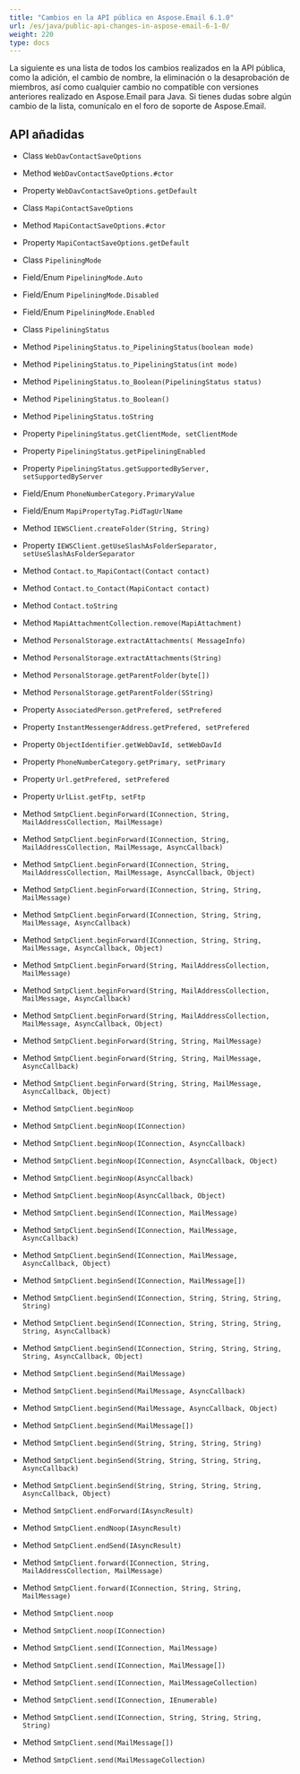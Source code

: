 ```yaml
---
title: "Cambios en la API pública en Aspose.Email 6.1.0"
url: /es/java/public-api-changes-in-aspose-email-6-1-0/
weight: 220
type: docs
---
```


La siguiente es una lista de todos los cambios realizados en la API pública, como la adición, el cambio de nombre, la eliminación o la desaprobación de miembros, así como cualquier cambio no compatible con versiones anteriores realizado en Aspose.Email para Java. Si tienes dudas sobre algún cambio de la lista, comunícalo en el foro de soporte de Aspose.Email.
## **API añadidas**
- Class `WebDavContactSaveOptions`
- Method `WebDavContactSaveOptions.#ctor`
- Property `WebDavContactSaveOptions.getDefault`

- Class `MapiContactSaveOptions`
- Method `MapiContactSaveOptions.#ctor`
- Property `MapiContactSaveOptions.getDefault`

- Class `PipeliningMode`
- Field/Enum `PipeliningMode.Auto`
- Field/Enum `PipeliningMode.Disabled`
- Field/Enum `PipeliningMode.Enabled`

- Class `PipeliningStatus`
- Method `PipeliningStatus.to_PipeliningStatus(boolean mode)`
- Method `PipeliningStatus.to_PipeliningStatus(int mode)`
- Method `PipeliningStatus.to_Boolean(PipeliningStatus status)`
- Method `PipeliningStatus.to_Boolean()`
- Method `PipeliningStatus.toString`
- Property `PipeliningStatus.getClientMode, setClientMode`
- Property `PipeliningStatus.getPipeliningEnabled`
- Property `PipeliningStatus.getSupportedByServer, setSupportedByServer`

- Field/Enum `PhoneNumberCategory.PrimaryValue`
- Field/Enum `MapiPropertyTag.PidTagUrlName`

- Method `IEWSClient.createFolder(String, String)`
- Property `IEWSClient.getUseSlashAsFolderSeparator, setUseSlashAsFolderSeparator`

- Method `Contact.to_MapiContact(Contact contact)`
- Method `Contact.to_Contact(MapiContact contact)`
- Method `Contact.toString`

- Method `MapiAttachmentCollection.remove(MapiAttachment)`

- Method `PersonalStorage.extractAttachments( MessageInfo)`
- Method `PersonalStorage.extractAttachments(String)`
- Method `PersonalStorage.getParentFolder(byte[])`
- Method `PersonalStorage.getParentFolder(SString)`

- Property `AssociatedPerson.getPrefered, setPrefered`
- Property `InstantMessengerAddress.getPrefered, setPrefered`
- Property `ObjectIdentifier.getWebDavId, setWebDavId`
- Property `PhoneNumberCategory.getPrimary, setPrimary`
- Property `Url.getPrefered, setPrefered`
- Property `UrlList.getFtp, setFtp`

- Method `SmtpClient.beginForward(IConnection, String, MailAddressCollection, MailMessage)`
- Method `SmtpClient.beginForward(IConnection, String, MailAddressCollection, MailMessage, AsyncCallback)`
- Method `SmtpClient.beginForward(IConnection, String, MailAddressCollection, MailMessage, AsyncCallback, Object)`
- Method `SmtpClient.beginForward(IConnection, String, String, MailMessage)`
- Method `SmtpClient.beginForward(IConnection, String, String, MailMessage, AsyncCallback)`
- Method `SmtpClient.beginForward(IConnection, String, String, MailMessage, AsyncCallback, Object)`
- Method `SmtpClient.beginForward(String, MailAddressCollection, MailMessage)`
- Method `SmtpClient.beginForward(String, MailAddressCollection, MailMessage, AsyncCallback)`
- Method `SmtpClient.beginForward(String, MailAddressCollection, MailMessage, AsyncCallback,
  Object)`
- Method `SmtpClient.beginForward(String, String, MailMessage)`
- Method `SmtpClient.beginForward(String, String, MailMessage, AsyncCallback)`
- Method `SmtpClient.beginForward(String, String, MailMessage, AsyncCallback, Object)`

- Method `SmtpClient.beginNoop`
- Method `SmtpClient.beginNoop(IConnection)`
- Method `SmtpClient.beginNoop(IConnection, AsyncCallback)`
- Method `SmtpClient.beginNoop(IConnection, AsyncCallback, Object)`
- Method `SmtpClient.beginNoop(AsyncCallback)`
- Method `SmtpClient.beginNoop(AsyncCallback, Object)`

- Method `SmtpClient.beginSend(IConnection, MailMessage)`
- Method `SmtpClient.beginSend(IConnection, MailMessage, AsyncCallback)`
- Method `SmtpClient.beginSend(IConnection, MailMessage, AsyncCallback, Object)`
- Method `SmtpClient.beginSend(IConnection, MailMessage[])`
- Method `SmtpClient.beginSend(IConnection, String, String, String, String)`
- Method `SmtpClient.beginSend(IConnection, String, String, String, String, AsyncCallback)`
- Method `SmtpClient.beginSend(IConnection, String, String, String, String, AsyncCallback, Object)`
- Method `SmtpClient.beginSend(MailMessage)`
- Method `SmtpClient.beginSend(MailMessage, AsyncCallback)`
- Method `SmtpClient.beginSend(MailMessage, AsyncCallback, Object)`
- Method `SmtpClient.beginSend(MailMessage[])`
- Method `SmtpClient.beginSend(String, String, String, String)`
- Method `SmtpClient.beginSend(String, String, String, String, AsyncCallback)`
- Method `SmtpClient.beginSend(String, String, String, String, AsyncCallback, Object)`

- Method `SmtpClient.endForward(IAsyncResult)`
- Method `SmtpClient.endNoop(IAsyncResult)`
- Method `SmtpClient.endSend(IAsyncResult)`

- Method `SmtpClient.forward(IConnection, String, MailAddressCollection, MailMessage)`
- Method `SmtpClient.forward(IConnection, String, String, MailMessage)`

- Method `SmtpClient.noop`
- Method `SmtpClient.noop(IConnection)`

- Method `SmtpClient.send(IConnection, MailMessage)`
- Method `SmtpClient.send(IConnection, MailMessage[])`
- Method `SmtpClient.send(IConnection, MailMessageCollection)`
- Method `SmtpClient.send(IConnection, IEnumerable)`
- Method `SmtpClient.send(IConnection, String, String, String, String)`
- Method `SmtpClient.send(MailMessage[])`
- Method `SmtpClient.send(MailMessageCollection)`
